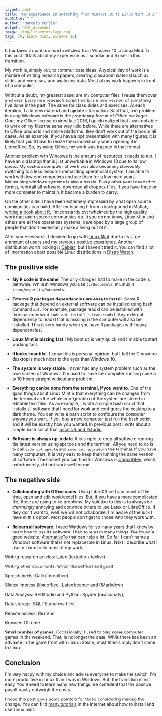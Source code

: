 ```yaml
---
layout: post
title: "My experience in switching from Windows 10 to Linux Mint 18.2"
subtitle: " "
author: "Marcelo Perlin"
output: html_document
image: /img/linuxmint-logo.png
tags: [R, Linux mint, windows 10]
---
```


It has been 8 months since I switched from Windows 10 to Linux Mint. In this post I'll talk about my experience as a scholar and R user in this transition.

My work is, simply put, to communicate ideas. A typical day of work is a mixture of writing research papers, creating classroom material such as slides and exercises, and analyzing data. Most of my work happens in front of a computer.

Without a doubt, my greatest asset are my computer files. I reuse them over and over. Every new research script I write is a new version of something I've done in the past. The same for class slides and exercises. At each iteration, I add new material and update information. Said that, one problem in using Windows software is the proprietary format of Office packages. Once my Office license expired late 2016, I quick realized that I was not able to work on my files the same way I did before. While there are alternatives to Office products and online platforms, they don't work out of the box in all cases. As an example, if you have a ppt presentation with many figures, it is likely that you'll have to resize them individually when opening it in Libreoffice. So, by using Office, my work was trapped in that format.

Another problem with Windows is the amount of resources it needs to run. I have an old laptop that is just unworkable in Windows 10 due to its low specs. My desktop computer at work was also becaming slower. By switching to a less resource demanding operational system, I am able to work with low end computers and use them for a few more years. Maintaining windows systems is also a hassle. Every other year I needed to format, reinstall all software, download all dropbox files. If you have three or more computer to maintain, it become a burden to carry.

On the other side, I have been extremely impressed by what open source communities can build. After embracing R from a background in Matlab, [writing a book about R](https://sites.google.com/view/pafdR/home), I'm constantly overwhelmed by the high quality work that open source communities do. If you do not know, Linux Mint and others are all free operations systems, developed by a large group of people that don't necessarily make a living out of it. 

After some research, I decided to go with [Linux Mint](https://www.linuxmint.com/) due to its large ammount of users and my previous positive experience. Another distribution worth looking is [Debian](https://www.debian.org/), but I haven't tried it. You can find a lot of information about possible Linux distributions in [Distro Watch](https://distrowatch.com/).


## The positive side

- **My R code is the same**. The only change I had to make in the code is pathwise. While in Windows you use `C:/Documents`, in Linux is `/home/msperlin/Documents`. 

- **External R packages dependencies are easy to install**. Some R package that depend on external software can be installed using bash command `apt`. For example, package readxl can be installed with terminal command `sudo apt install r-cran-readxl`. Any external dependency to readxl that is missing in the computer will also be installed. This is very handy when you have R packages with heavy dependencies.

- **Linux Mint is blazing fast** ! My boot up is very quick and I'm able to start working fast.

- **It looks beautiful**. I know this is personal opinion, but I fell the Cinnamon desktop is much nicer to the eyes than Windows 10.

- **The system is very stable**. I never had any system problem such as the blue screen of Windows. I'm used to leave my computer running code 5 to 10 hours straight without any problem.

- **Everything can be done from the terminal, if you want to**. One of the good things about Linux Mint is that everything can be changed from the terminal as the whole configuration of the system are stored in editable text files. As an example, I wrote a simple bash script that installs all software that I need for work and configures the desktop to a dark theme. You can write a bash script to configure the computer anyway you want. If you buy a new computer, just run the bash script and it will be exactly how you wanted. In previous post I write about a simple bash script that [installs R and Rstudio](https://msperlin.github.io/2017-06-01-Instaling-R-in-Linux/).  

- **Software is always up to date**. It is simple to keep all software running the latest version using apt tools and the terminal. All you need to do is to call `sudo apt update` and `sudo apt upgrade` in the terminal. If you have many computers, it is very easy to keep then running the same version of software.  The closest you can find for Windows is [Chocolatey](https://chocolatey.org/), which, unfortunately, did not work well for me.

 
## The negative side

- **Collaborating with Office users**. Using LibreOffice I can, most of the time, open and edit work/excel files. But, if you have a more complicated file, there are going to be problems. My solution to this is to always be _charmingly_ annoying and convince others to use Latex or LibreOffice. If they don't want to, well, we will not collaborate. I'm aware of the luck I have in this option. Most people don't get to chose who they work with.

- **Relearn all software**. I used Windows for so many years that I knew by heart how to use its software. I had to relearn many things. I've found a good website, [AlternativeTo](http://alternativeto.net/) that can help a lot. So far, I can't name a Windows software that is not replaceable in Linux. Next I describe  what I use in Linux to do most of my work:

Writing research articles: Latex (textudio + texlive)

Writing other documents: Writer (libreoffice) and gedit

Spreadsheets: Calc (libreoffice)

Slides: Impress (libreoffice), Latex beamer and RMarkdown

Data Analysis: R+RStudio and Python+Spyder (ocasionally), 

Data storage: SQLITE and csv files

Remote access: RealVnc

Browser: Chrome

**Small number of games**. Occasionally, I used to play some computer games in the weekend. That, is no longer the case. While there has been an advance in the game front with Linux+Steam, most titles simply don't come to Linux.


## Conclusion

I'm very happy with my choice and advise everyone to make the switch. I'm more productive in Linux than I was in Windows. But, the transition is not easy. You'll need to learn many new things. Be confident that the positive payoff vastly outweigh the costs. 

I hope this post gives some pointers for those considering making the change. You can find [many tutorials](https://www.google.com.br/search?q=how+to+install+linux+mint&oq=how+to+install+linux+mint&aqs=chrome..69i57l2j69i60l3j69i59.2670j0j4&sourceid=chrome&ie=UTF-8) in the internet about how to install and use Linux mint.

